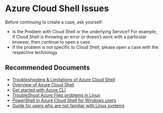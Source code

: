 <properties
	pageTitle="Problems related to Azure Cloud Shell (BASH / Powershell)"
	description="Problems related to Azure Cloud Shell (BASH / Powershell)"
	service="microsoft.cloudshell"
	resource=""
	authors="johnnygetHub"
	ms.author="johnnyc"
	displayOrder=""
	selfHelpType="generic"
	supportTopicIds="32584384,32584385,32592920,32584386,32589452,32584387,32584388,32584389"
	resourceTags=""
	productPesIds="16304"
	cloudEnvironments="public,Fairfax"
	articleId="503fac72-f932-4dc4-987e-7421f726aeee"
/>

# Azure Cloud Shell Issues

Before continuing to create a case, ask yourself:

* Is the Problem with Cloud Shell or the underlying Service? For example, if Cloud Shell is throwing an error or doesn't work with a particular browser, then continue to open a case.
* If the problem is not specific to Cloud Shell, please open a case with the respective technology

## **Recommended Documents**

* [Troubleshooting & Limitations of Azure Cloud Shell](https://docs.microsoft.com/azure/cloud-shell/troubleshooting)<br>
* [Overview of Azure Cloud Shell](https://docs.microsoft.com/azure/cloud-shell/overview)<br>
* [Get started with Azure CLI](https://docs.microsoft.com/cli/azure/get-started-with-azure-cli?view=azure-cli-latest)<br>
* [TroubleShoot Azure Files problems in Linux](https://docs.microsoft.com/cli/azure/get-started-with-azure-cli?view=azure-cli-latest)<br>
* [PowerShell in Azure Cloud Shell for Windows users](https://docs.microsoft.com/azure/cloud-shell/cloud-shell-windows-users)<br>
* [Guide for users who are not familiar with Linux systems](https://docs.microsoft.com/powershell/azure/get-started-azureps)
